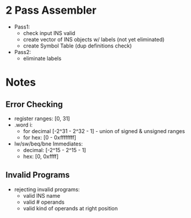 # 2 Pass Assembler
- Pass1: 
    - check input INS valid
    - create vector of INS objects w/ labels (not yet eliminated)
    - create Symbol Table (dup definitions check)
- Pass2: 
    - eliminate labels

# Notes
## Error Checking
- register ranges: [0, 31]
- .word i: 
    - for decimal [-2^31 - 2^32 - 1] - union of signed & unsigned ranges
    - for hex: [0 - 0xffffffff]
- lw/sw/beq/bne Immediates: 
    - decimal: [-2^15 - 2^15 - 1]
    - hex: [0, 0xffff]

## Invalid Programs
- rejecting invalid programs:
    - valid INS name
    - valid # operands
    - valid kind of operands at right position

